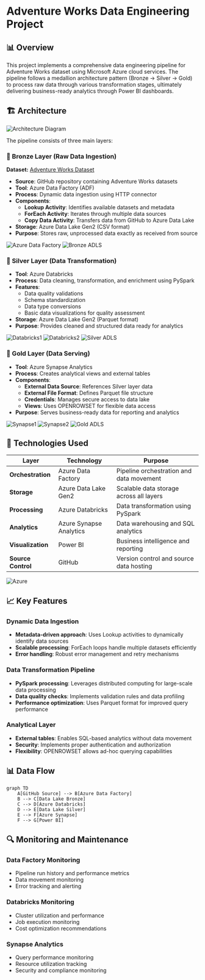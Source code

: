 # Adventure Works Data Engineering Project

## 📊 Overview

This project implements a comprehensive data engineering pipeline for Adventure Works dataset using Microsoft Azure cloud services. The pipeline follows a medallion architecture pattern (Bronze → Silver → Gold) to process raw data through various transformation stages, ultimately delivering business-ready analytics through Power BI dashboards.

## 🏗️ Architecture

![Architecture Diagram](https://github.com/Abhishekmohite25/Adventure-Works-Data-Engineering-Project/blob/bd912e0e26c601b0e7710494aa7cbd42d44a4f7e/Architecture.png)

The pipeline consists of three main layers:

### 🥉 Bronze Layer (Raw Data Ingestion)

**Dataset:** [Adventure Works Dataset](https://www.kaggle.com/datasets/ukveteran/adventure-works/data) 

- **Source**: GitHub repository containing Adventure Works datasets
- **Tool**: Azure Data Factory (ADF)
- **Process**: Dynamic data ingestion using HTTP connector
- **Components**:
  - **Lookup Activity**: Identifies available datasets and metadata
  - **ForEach Activity**: Iterates through multiple data sources
  - **Copy Data Activity**: Transfers data from GitHub to Azure Data Lake
- **Storage**: Azure Data Lake Gen2 (CSV format)
- **Purpose**: Stores raw, unprocessed data exactly as received from source

![Azure Data Factory](https://github.com/Abhishekmohite25/Adventure-Works-Data-Engineering-Project/blob/bd912e0e26c601b0e7710494aa7cbd42d44a4f7e/screenshot/adf.png)
![Bronze ADLS](https://github.com/Abhishekmohite25/Adventure-Works-Data-Engineering-Project/blob/bd912e0e26c601b0e7710494aa7cbd42d44a4f7e/screenshot/bronze_adls.png)

### 🥈 Silver Layer (Data Transformation)
- **Tool**: Azure Databricks
- **Process**: Data cleaning, transformation, and enrichment using PySpark
- **Features**:
  - Data quality validations
  - Schema standardization
  - Data type conversions
  - Basic data visualizations for quality assessment
- **Storage**: Azure Data Lake Gen2 (Parquet format)
- **Purpose**: Provides cleaned and structured data ready for analytics

![Databricks1](https://github.com/Abhishekmohite25/Adventure-Works-Data-Engineering-Project/blob/bd912e0e26c601b0e7710494aa7cbd42d44a4f7e/screenshot/databricks1.png)
![Databricks2](https://github.com/Abhishekmohite25/Adventure-Works-Data-Engineering-Project/blob/bd912e0e26c601b0e7710494aa7cbd42d44a4f7e/screenshot/databricks2.png)
![Silver ADLS](https://github.com/Abhishekmohite25/Adventure-Works-Data-Engineering-Project/blob/bd912e0e26c601b0e7710494aa7cbd42d44a4f7e/screenshot/silver_adls.png)

### 🥇 Gold Layer (Data Serving)
- **Tool**: Azure Synapse Analytics
- **Process**: Creates analytical views and external tables
- **Components**:
  - **External Data Source**: References Silver layer data
  - **External File Format**: Defines Parquet file structure
  - **Credentials**: Manages secure access to data lake
  - **Views**: Uses OPENROWSET for flexible data access
- **Purpose**: Serves business-ready data for reporting and analytics

![Synapse1](https://github.com/Abhishekmohite25/Adventure-Works-Data-Engineering-Project/blob/bd912e0e26c601b0e7710494aa7cbd42d44a4f7e/screenshot/synapse1.png)
![Synapse2](https://github.com/Abhishekmohite25/Adventure-Works-Data-Engineering-Project/blob/bd912e0e26c601b0e7710494aa7cbd42d44a4f7e/screenshot/synapse2.png)
![Gold ADLS](https://github.com/Abhishekmohite25/Adventure-Works-Data-Engineering-Project/blob/bd912e0e26c601b0e7710494aa7cbd42d44a4f7e/screenshot/gold_adls.png)

## 🔧 Technologies Used

| Layer | Technology | Purpose |
|-------|------------|---------|
| **Orchestration** | Azure Data Factory | Pipeline orchestration and data movement |
| **Storage** | Azure Data Lake Gen2 | Scalable data storage across all layers |
| **Processing** | Azure Databricks | Data transformation using PySpark |
| **Analytics** | Azure Synapse Analytics | Data warehousing and SQL analytics |
| **Visualization** | Power BI | Business intelligence and reporting |
| **Source Control** | GitHub | Version control and source data hosting |

![Azure](https://github.com/Abhishekmohite25/Adventure-Works-Data-Engineering-Project/blob/bd912e0e26c601b0e7710494aa7cbd42d44a4f7e/screenshot/azure.png)

## 📈 Key Features

### Dynamic Data Ingestion
- **Metadata-driven approach**: Uses Lookup activities to dynamically identify data sources
- **Scalable processing**: ForEach loops handle multiple datasets efficiently
- **Error handling**: Robust error management and retry mechanisms

### Data Transformation Pipeline
- **PySpark processing**: Leverages distributed computing for large-scale data processing
- **Data quality checks**: Implements validation rules and data profiling
- **Performance optimization**: Uses Parquet format for improved query performance

### Analytical Layer
- **External tables**: Enables SQL-based analytics without data movement
- **Security**: Implements proper authentication and authorization
- **Flexibility**: OPENROWSET allows ad-hoc querying capabilities

## 📊 Data Flow

```mermaid
graph TD
    A[GitHub Source] --> B[Azure Data Factory]
    B --> C[Data Lake Bronze]
    C --> D[Azure Databricks]
    D --> E[Data Lake Silver]
    E --> F[Azure Synapse]
    F --> G[Power BI]
```

## 🔍 Monitoring and Maintenance

### Data Factory Monitoring
- Pipeline run history and performance metrics
- Data movement monitoring
- Error tracking and alerting

### Databricks Monitoring
- Cluster utilization and performance
- Job execution monitoring
- Cost optimization recommendations

### Synapse Analytics
- Query performance monitoring
- Resource utilization tracking
- Security and compliance monitoring
